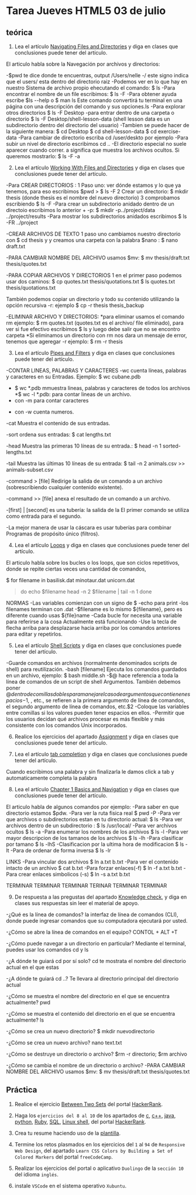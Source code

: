 # Tarea Jueves HTML5 03 de julio

## teórica

1. Lea el artículo [Navigating Files and Directories](https://swcarpentry.github.io/shell-novice/02-filedir.html) y diga en clases que conclusiones puede tener del artículo.

El articulo habla sobre la Navegación por archivos y directorios: 

-$pwd te dice donde te encuentras, output /Users/nelle
-/ este signo indica que el users/ esta dentro del directorio raiz
-Podemos ver en lo que hay en nuestro Sistema de archivo propio ehecutando el comando: $ ls
-Para encontrar el nombre de un file escribimos: $ ls -F
-Para obtener ayuda escribe $ls --help o $ man ls Este comando convertirá tu terminal en una página con una descripción del comando y sus opciones.ls
-Para explorar otros directorios $ ls -F Desktop
-para entrar dentro de una carpeta o directorio $ ls -F Desktop/shell-lesson-data (shell lesson data es un subdirectorio dentro del directorio del usuario)
-Tambien se puede hacer de la siguiente manera: 
$ cd Desktop
$ cd shell-lesson-data
$ cd exercise-data
-Para cambiar de directorio escriba cd /user/deskto por ejemplo
-Para subir un nivel de directorio escribimos cd ..
-El directorio especial no suele aparecer cuando correr. a significa que muestra los archivos ocultos. Si queremos mostrarlo: $ ls -F -a

2. Lea el artículo [Working With Files and Directories](https://swcarpentry.github.io/shell-novice/03-create.html) y diga en clases que conclusiones puede tener del artículo.

-Para CREAR DIRECTORIOS :
1 Paso uno: ver dónde estamos y lo que ya tenemos, para eso escribimos $pwd > $ ls -F
2 Crear un directorio: $ mkdir thesis (donde thesis es el nombre del nuevo directorio)
3 comprobamos escribiendo $ ls -F
-Para crear un subdirectorio anidado dentro de un directoio escribimos lo anterior + -p: $ mkdir -p../project/data ../project/results
-Para mostrar los subdirectorios anidados escribimos $ ls -FR ../project

-CREAR ARCHIVOS DE TEXTO
1 paso uno cambiamos nuestro directorio con
$ cd thesis y y creamos una carpeta con la palabra $nano : $ nano draft.txt

-PARA CAMBIAR NOMBRE DEL ARCHIVO usamos $mv:
$ mv thesis/draft.txt thesis/quotes.txt

-PARA COPIAR ARCHIVOS Y DIRECTORIOS
1 en el primer paso podemos usar dos caminos:
$ cp quotes.txt thesis/quotations.txt
$ ls quotes.txt thesis/quotations.txt

También podemos copiar un directorio y todo su contenido utilizando la opción recursiva -r: ejemplo $ cp -r thesis thesis_backup

-ELIMINAR ARCHIVO Y DIRECTORIOS: 
*para eliminar usamos el comando rm ejemplo: $ rm quotes.txt (quotes.txt es el archivo/ file eliminado), para ver si fue efectivo escribimos $ ls y luego debe salir que no se encontro carpeta
*Si eliminamos un directorio con rm nos dara un mensaje de error, tenemos que ageregar -r ejemplo: $ rm -r thesis


3. Lea el artículo [Pipes and Filters](https://swcarpentry.github.io/shell-novice/04-pipefilter.html) y diga en clases que conclusiones puede tener del artículo.

-CONTAR LINEAS, PALABRAS Y CARACTERES
-wc cuenta líneas, palabras y caracteres en su Entradas. Ejemplo: $ wc cubane.pdb
* $ wc *.pdb mmuestra lineas, palabras y caracteres de todos los archivos
*$ wc -l *.pdb: para contar lineas de un archivo.
* con -m para contar caracteres
- con -w cuenta numeros.


-cat Muestra el contenido de sus entradas.

-sort ordena sus entradas: $ cat lengths.txt

-head Muestra las primeras 10 líneas de su entrada.: $ head -n 1 sorted-lengths.txt


-tail Muestra las últimas 10 líneas de su entrada: $ tail -n 2 animals.csv >> animals-subset.csv

-command > [file] Redirige la salida de un comando a un archivo (sobrescribiendo cualquier contenido existente).

-command >> [file] anexa el resultado de un comando a un archivo.

-[first] | [second] es una tubería: la salida de la El primer comando se utiliza como entrada para el segundo.

-La mejor manera de usar la cáscara es usar tuberías para combinar Programas de propósito único (filtros).


4. Lea el artículo [Loops](https://swcarpentry.github.io/shell-novice/05-loop.html) y diga en clases que conclusiones puede tener del artículo.

El articulo habla sobre los bucles o los loops, que son ciclos repetitivos, donde se repite ciertas veces una cantidad de comandos, 

$ for filename in basilisk.dat minotaur.dat unicorn.dat
> do
>     echo $filename
>     head -n 2 $filename | tail -n 1
> done

NORMAS
-Las variables comienzan con un signo de $
-echo para print 
-los filenames terminan con .dat
-$filename es lo mismo ${filename},  pero es diferente cuando usas ${file}name
-Cada bucle for necesita una variable para referirse a la cosa Actualmente está funcionando
-Use la tecla de flecha arriba para desplazarse hacia arriba por los comandos anteriores para editar y repetirlos.


5. Lea el artículo [Shell Scripts](https://swcarpentry.github.io/shell-novice/06-script.html) y diga en clases que conclusiones puede tener del artículo.

-Guarde comandos en archivos (normalmente denominados scripts de shell) para reutilización.
-bash [filename] Ejecuta los comandos guardados en un archivo, ejemplo: $ bash middle.sh
-$@ hace referencia a toda la línea de comandos de un script de shell Argumentos. También debemos poner $@ dentro de comillas dobles para manejar el caso de argumentos que contienen espacios 
-$1, , etc., se refieren a la primera argumento de línea de comandos, el segundo argumento de línea de comandos, etc.$2
-Coloque las variables entre comillas si los valores pueden tener espacios en ellos.
-Permitir que los usuarios decidan qué archivos procesar es más flexible y más consistente con los comandos Unix incorporados.

6. Realice los ejercicios del apartado [Assignment](https://www.theodinproject.com/lessons/foundations-command-line-basics#assignment) y diga en clases que conclusiones puede tener del artículo.


7. Lea el artículo [tab completion](https://en.wikipedia.org/wiki/Command-line_completion) y diga en clases que conclusiones puede tener del artículo.

Cuando escribimos una palabra y sin finalizarla le damos click a tab y automaticamente completa la palabra 

8. Lea el artículo [Chapter 1 Basics and Navigation](https://www.softcover.io/read/fc6c09de/unix_commands/basics#sec-basics-cd) y diga en clases que conclusiones puede tener del artículo.

El articulo habla de algunos comandos por ejemplo:
-Para saber en que directorio estamos $pdw.
-Para ver la ruta fisica real  $ pwd -P 
-Para ver que archivos o subdirectorios estan en tu directorio actual: $ ls 
-Para ver archivos dentro de un subdirectorio : $ ls /usr/local/
-Para ver archivos ocultos $ ls -a
-Para enumerar los nombres de los archivos $ ls -l
-Para ver mayor descripcion de los tamanos de los archivos $ ls -lh
-Para clasificar por tamano $ ls -lhS
-Clasificacion por la ultima hora de modificacion $ ls -lt
-Para de ordenar de forma inversa $ ls -lr

LINKS
-Para vincular dos archivos $ ln a.txt b.txt
-Para ver el contenido intacto de un archivo $ cat b.txt
-Para forzar enlaces(-f) $ ln -f a.txt b.txt
-Para crear enlaces simbolicos (-s) $ ln -s a.txt b.txt

TERMINAR TERMINAR TERMINAR TERINAR TERMINAR TERMINAR 

9. De respuesta a las pregustas del apartado [Knowledge check](https://www.theodinproject.com/lessons/foundations-command-line-basics#knowledge-check), y diga en clases sus respuestas sin leer el material de apoyo.

-¿Qué es la línea de comandos? la interfaz de línea de comandos (CLI), donde puede ingresar comandos que su computadora ejecutará por usted.

-¿Cómo se abre la línea de comandos en el equipo? CONTOL + ALT +T

-¿Cómo puede navegar a un directorio en particular? Mediante el terminal, puedes usar los comandos cd y ls

-¿A dónde te guiará cd por sí solo?
cd te mostrata el nombre del directorio actual en el que estas 

-¿A dónde te guiará cd ..?
Te llevara al directorio principal del directorio actual

-¿Cómo se muestra el nombre del directorio en el que se encuentra actualmente?  pwd

-¿Cómo se muestra el contenido del directorio en el que se encuentra actualmente? ls

-¿Cómo se crea un nuevo directorio? $ mkdir nuevodirectorio 

-¿Cómo se crea un nuevo archivo? nano text.txt

-¿Cómo se destruye un directorio o archivo?
$rm -r directorio; $rm archivo

-¿Cómo se cambia el nombre de un directorio o archivo? -PARA CAMBIAR NOMBRE DEL ARCHIVO usamos $mv:
$ mv thesis/draft.txt thesis/quotes.txt

## Práctica

1. Realice el ejercicio [Between Two Sets](https://www.hackerrank.com/challenges/between-two-sets/problem?isFullScreen=false) del portal [HackerRank](https://www.hackerrank.com/dashboard).

2. Haga los `ejercicios del 8 al 10` de los apartados de [c](https://www.hackerrank.com/domains/c), [c++](https://www.hackerrank.com/domains/cpp), [java](https://www.hackerrank.com/domains/java), [python](https://www.hackerrank.com/domains/python), [Ruby](https://www.hackerrank.com/domains/ruby), [SQL](https://www.hackerrank.com/domains/sql), [Linux shell](https://www.hackerrank.com/domains/shell), del portal [HackerRank](https://www.hackerrank.com/dashboard).

3. Crea tu resume haciendo uso de la [plantilla](https://docs.google.com/document/d/1jfUa4HGBDjt2peJPQ0Wg1YhdGkCoSysS6QMT4u8bCic/edit?usp=sharing).

4. Termine los retos plasmados en los ejercicios del `1` al `94` de `Responsive Web Design`, del apartado `Learn CSS Colors by Building a Set of Colored Markers` del portal `freeCodeCamp`.

5. Realizar los ejercicios del portal o aplicativo `Duolingo` de la `sección 10` del idioma `inglés`.

6. instale `VSCode` en el sistema operativo `Xubuntu`.